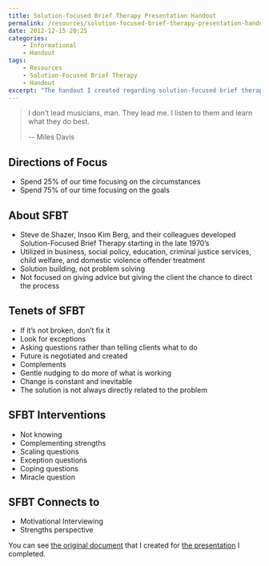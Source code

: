 ```yaml
---
title: Solution-focused Brief Therapy Presentation Handout
permalink: /resources/solution-focused-brief-therapy-presentation-handout
date: 2012-12-15 20:25
categories:
    - Informational
    - Handout
tags: 
    - Resources
    - Solution-Focused Brief Therapy
    - Handout
excerpt: "The handout I created regarding solution-focused brief therapy presentation."
---
```


> I don’t lead musicians, man. They lead me. I listen to them and learn what they do best.
> 
> -- Miles Davis

## Directions of Focus

  * Spend 25% of our time focusing on the circumstances
  * Spend 75% of our time focusing on the goals

## About SFBT

  * Steve de Shazer, Insoo Kim Berg, and their colleagues developed Solution-Focused Brief Therapy starting in the late 1970’s
  * Utilized in business, social policy, education, criminal justice services, child welfare, and domestic violence offender treatment
  * Solution building, not problem solving
  * Not focused on giving advice but giving the client the chance to direct the process

## Tenets of SFBT

  * If it’s not broken, don’t fix it
  * Look for exceptions
  * Asking questions rather than telling clients what to do
  * Future is negotiated and created
  * Complements
  * Gentle nudging to do more of what is working
  * Change is constant and inevitable
  * The solution is not always directly related to the problem

## SFBT Interventions

  * Not knowing
  * Complementing strengths
  * Scaling questions
  * Exception questions
  * Coping questions
  * Miracle question

## SFBT Connects to

  * Motivational Interviewing
  * Strengths perspective

You can see [the original document][1] that I created for [the presentation][2] I completed.

   [1]: /assets/media/solution-focused-brief-therapy-handout.pdf
   [2]: /resources/solution-focused-brief-therapy-presentation
